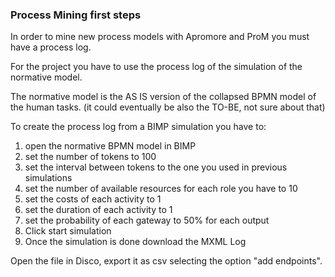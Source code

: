 ### Process Mining first steps

In order to mine new process models with Apromore and ProM you must have a process log.

For the project you have to use the process log of the simulation of the normative model.

The normative model is the AS IS version of the collapsed BPMN model of the human tasks. (it could eventually be also the TO-BE, not sure about that)

To create the process log from a BIMP simulation you have to:
1. open the normative BPMN model in BIMP
2. set the number of tokens to 100
3. set the interval between tokens to the one you used in previous simulations
4. set the number of available resources for each role you have to 10
5. set the costs of each activity to 1
6. set the duration of each activity to 1
7. set the probability of each gateway to 50% for each output
8. Click start simulation
9. Once the simulation is done download the MXML Log

Open the file in Disco, export it as csv selecting the option "add endpoints".

